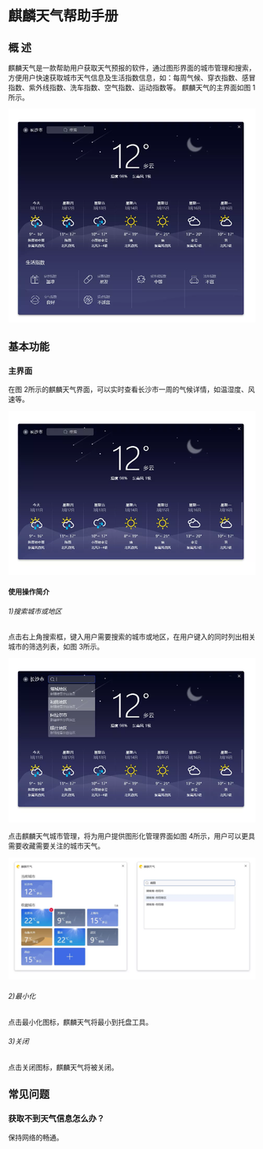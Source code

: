# 麒麟天气帮助手册
## 概 述
麒麟天气是一款帮助用户获取天气预报的软件，通过图形界面的城市管理和搜索，方便用户快速获取城市天气信息及生活指数信息，如：每周气候、穿衣指数、感冒指数、紫外线指数、洗车指数、空气指数、运动指数等。
麒麟天气的主界面如图 1所示。

![图 1 麒麟天气主界面-big](image/1.png)

## 基本功能
### 主界面
在图 2所示的麒麟天气界面，可以实时查看长沙市一周的气候详情，如温湿度、风速等。

![图 2 麒麟天气界面-big](image/2.png)

#### 使用操作简介
###### 1)搜索城市或地区
点击右上角搜索框，键入用户需要搜索的城市或地区，在用户键入的同时列出相关城市的筛选列表，如图 3所示。

![图 3 搜索城市或地区-big](image/3.png)

点击麒麟天气城市管理，将为用户提供图形化管理界面如图 4所示，用户可以更具需要收藏需要关注的城市天气。

![图 4 城市管理-big](image/4.png)

###### 2)最小化
点击最小化图标，麒麟天气将最小到托盘工具。
###### 3)关闭
点击关闭图标，麒麟天气将被关闭。
## 常见问题
### 获取不到天气信息怎么办？
保持网络的畅通。
